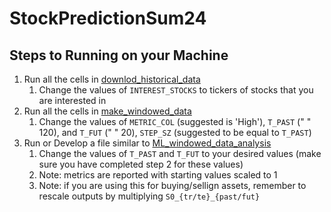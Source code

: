 # StockPredictionSum24

## Steps to Running on your Machine
1. Run all the cells in [downlod_historical_data](./download_historical_data.ipynb)
    1. Change the values of `INTEREST_STOCKS` to tickers of stocks that you are interested in
2. Run all the cells in [make_windowed_data](./make_windowed_data.ipynb)
    1. Change the values of `METRIC_COL` (suggested is 'High'), `T_PAST` (" " 120), and `T_FUT` (" " 20), `STEP_SZ` (suggested to be equal to `T_PAST`)
3. Run or Develop a file similar to [ML_windowed_data_analysis](./ML_windowed_data_analysis.ipynb)
    1. Change the values of `T_PAST` and `T_FUT` to your desired values (make sure you have completed step 2 for these values)
    2. Note: metrics are reported with starting values scaled to 1
    3. Note: if you are using this for buying/sellign assets, remember to rescale outputs by multiplying `S0_{tr/te}_{past/fut}`